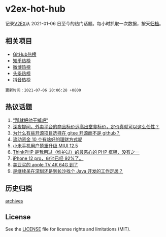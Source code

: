 # v2ex-hot-hub

 记录[V2EX](https://www.v2ex.com/)从 2021-01-06 日至今的热门话题。每小时抓取一次数据，按天[归档](archives)。
 
 ## 相关项目

- [GitHub热榜](https://github.com/snaildev/github-hot-hub)
- [知乎热榜](https://github.com/snaildev/zhihu-hot-hub)
- [微博热榜](https://github.com/snaildev/weibo-hot-hub)
- [头条热榜](https://github.com/snaildev/toutiao-hot-hub)
- [抖音热榜](https://github.com/snaildev/douyin-hot-hub)


 `更新时间：2021-07-06 20:06:28 +0800`

## 热议话题

1. ["那就把他干掉吧"](https://www.v2ex.com/t/787776)
1. [深夜提问，外卖平台的商品标价远高出堂食标价，定价真就可以这么任性？](https://www.v2ex.com/t/787747)
1. [为什么有些开源项目选择在 gitee 开源而不是 github？](https://www.v2ex.com/t/787745)
1. [流动资金 10 个有啥好的理财方式呢](https://www.v2ex.com/t/787779)
1. [小米手机用户慎重升级 MIUI 12.5](https://www.v2ex.com/t/787752)
1. [ThinkPHP 是我用过（维护过）的最恶心的 PHP 框架，没有之一](https://www.v2ex.com/t/787809)
1. [iPhone 12 pro，电池已经 92%了。](https://www.v2ex.com/t/787765)
1. [美亚买的 apple TV 4K 64G 到了](https://www.v2ex.com/t/787738)
1. [是继续呆在深圳还是到长沙找个 Java 开发的工作定居？](https://www.v2ex.com/t/787884)

## 历史归档

[archives](archives)

## License

See the [LICENSE](LICENSE) file for license rights and limitations (MIT).
